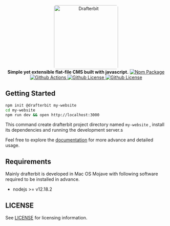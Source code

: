 
<p align="center">
     <a href="https://drafterbit.github.io/drafterbit">
       <img alt="Drafterbit" style="border-radius:6px" src="https://drafterbit.github.io/drafterbit/assets/img/logo.png" width="200"/>
     </a>
     <br/>
     <strong>Simple yet extensible flat-file CMS built with javascript.</strong>
     <a href="https://badge.fury.io/js/drafterbit">
        <img alt="Npm Package" src="https://badge.fury.io/js/drafterbit.svg"/>
     </a>
     <a href="https://github.com/drafterbit/drafterbit/actions">
         <img alt="Github Actions" src="https://github.com/drafterbit/drafterbit/workflows/test/badge.svg"/>
     </a>
     <a href="https://github.com/drafterbit/drafterbit/blob/develop/LICENSE">
         <img alt="Github License" src="https://img.shields.io/github/license/drafterbit/drafterbit.svg"/>
     </a>
     <a href="https://github.com/drafterbit/drafterbit/compare">
          <img alt="Github License" src="https://img.shields.io/badge/PRs-welcome-brightgreen.svg"/>
     </a>
</p>

## Getting Started

```sh
npm init @drafterbit my-website
cd my-website
npm run dev && open http://localhost:3000
```

This command create drafterbit project directory named `my-website` , install its dependencies
and running the development server.s

Feel free to explore the [documentation](https://drafterbit.github.io/drafterbit)
for more advance and detailed usage.

## Requirements

Mainly drafterbit is developed in Mac OS Mojave with following software required to be installed in advance.

+ nodejs >= v12.18.2

## LICENSE

See [LICENSE](https://github.com/drafterbit/drafterbit/blob/develop/LICENSE) for licensing information.
